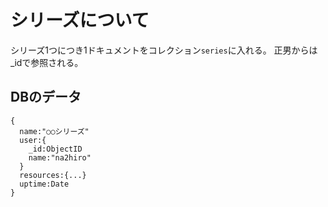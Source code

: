 # シリーズについて
シリーズ1つにつき1ドキュメントをコレクション`series`に入れる。
正男からは_idで参照される。

## DBのデータ
    {
      name:"○○シリーズ"
      user:{
        _id:ObjectID
        name:"na2hiro"
      }
      resources:{...}
      uptime:Date
    }

